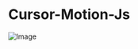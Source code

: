 # Cursor-Motion-Js

![Image](https://github.com/user-attachments/assets/adff898e-c151-4ec6-9353-54425635e3a2)

